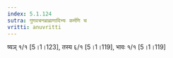 ```yaml
---
index: 5.1.124
sutra: गुणवचनब्राह्मणादिभ्यः कर्मणि च
vritti: anuvritti
---
```


ष्यञ् १/१ [5।1।123], तस्य  ६/१ [5।1।119], भावः १/१ [5।1।119] 